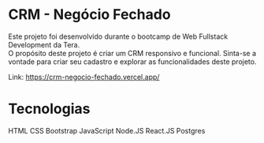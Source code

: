 # CRM - Negócio Fechado
Este projeto foi desenvolvido durante o bootcamp de Web Fullstack Development da Tera. <br/>
O propósito deste projeto é criar um CRM responsivo e funcional. 
Sinta-se a vontade para criar seu cadastro e explorar as funcionalidades deste projeto.

Link: https://crm-negocio-fechado.vercel.app/

# Tecnologias
HTML
CSS
Bootstrap
JavaScript
Node.JS
React.JS
Postgres
